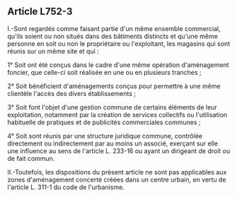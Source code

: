Article L752-3
----
I.-Sont regardés comme faisant partie d'un même ensemble commercial, qu'ils
soient ou non situés dans des bâtiments distincts et qu'une même personne en
soit ou non le propriétaire ou l'exploitant, les magasins qui sont réunis sur un
même site et qui :

1° Soit ont été conçus dans le cadre d'une même opération d'aménagement foncier,
que celle-ci soit réalisée en une ou en plusieurs tranches ;

2° Soit bénéficient d'aménagements conçus pour permettre à une même clientèle
l'accès des divers établissements ;

3° Soit font l'objet d'une gestion commune de certains éléments de leur
exploitation, notamment par la création de services collectifs ou l'utilisation
habituelle de pratiques et de publicités commerciales communes ;

4° Soit sont réunis par une structure juridique commune, contrôlée directement
ou indirectement par au moins un associé, exerçant sur elle une influence au
sens de l'article L. 233-16 ou ayant un dirigeant de droit ou de fait commun.

II.-Toutefois, les dispositions du présent article ne sont pas applicables aux
zones d'aménagement concerté créées dans un centre urbain, en vertu de l'article
L. 311-1 du code de l'urbanisme.

